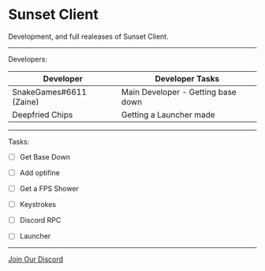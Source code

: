 # Sunset Client
Development, and full realeases of Sunset Client.

-----

Developers:

| Developer    | Developer Tasks|
| ----------- | ----------- |
| SnakeGames#6611 (Zaine)      | Main Developer - Getting base down       |
| Deepfried Chips   | Getting a Launcher made        |

----

Tasks:

- [ ] Get Base Down

- [ ] Add optifine

- [ ] Get a FPS Shower

- [ ] Keystrokes

- [ ] Discord RPC

- [ ] Launcher

---

[Join Our Discord](https://discord.gg/VsgXaMQufJ)
